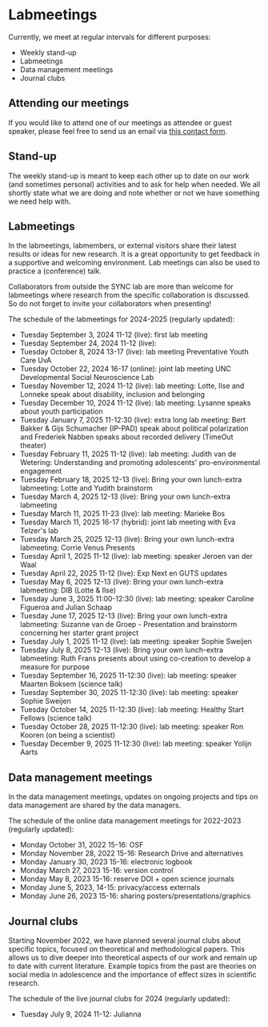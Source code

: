 # Labmeetings

Currently, we meet at regular intervals for different purposes:

<ul>

<li>Weekly stand-up</li>

<li>Labmeetings</li>

<li>Data management meetings</li>

<li>Journal clubs</li>

</ul>

## Attending our meetings

If you would like to attend one of our meetings as attendee or guest speaker, please feel free to send us an email via [this contact form](https://erasmus-synclab.nl/contact/).

## Stand-up

The weekly stand-up is meant to keep each other up to date on our work (and sometimes personal) activities and to ask for help when needed. We all shortly state what we are doing and note whether or not we have something we need help with.

## Labmeetings

In the labmeetings, labmembers, or external visitors share their latest results or ideas for new research. It is a great opportunity to get feedback in a supportive and welcoming environment. Lab meetings can also be used to practice a (conference) talk.

Collaborators from outside the SYNC lab are more than welcome for labmeetings where research from the specific collaboration is discussed. So do not forget to invite your collaborators when presenting!

The schedule of the labmeetings for 2024-2025 (regularly updated):

<ul>

<li>Tuesday September 3, 2024 11-12 (live): first lab meeting</li>

<li>Tuesday September 24, 2024 11-12 (live):</li>

<li>Tuesday October 8, 2024 13-17 (live): lab meeting Preventative Youth Care UvA</li>

<li>Tuesday October 22, 2024 16-17 (online): joint lab meeting UNC Developmental Social Neuroscience Lab</li>

<li>Tuesday November 12, 2024 11-12 (live): lab meeting: Lotte, Ilse and Lonneke speak about disability, inclusion and belonging</li>

<li>Tuesday December 10, 2024 11-12 (live): lab meeting: Lysanne speaks about youth participation</li>

<li>Tuesday January 7, 2025 11-12:30 (live): extra long lab meeting: Bert Bakker & Gijs Schumacher (IP-PAD) speak about political polarization and Frederiek Nabben speaks about recorded delivery (TimeOut theater)</li>

<li>Tuesday February 11, 2025 11-12 (live): lab meeting: Judith van de Wetering: Understanding and promoting adolescents' pro-environmental engagement </li>

<li>Tuesday February 18, 2025 12-13 (live): Bring your own lunch-extra labmeeting: Lotte and Yudith brainstorm </li>

<li>Tuesday March 4, 2025 12-13 (live): Bring your own lunch-extra labmeeting </li>

<li>Tuesday March 11, 2025 11-23 (live): lab meeting: Marieke Bos </li>

<li>Tuesday March 11, 2025 16-17 (hybrid): joint lab meeting with Eva Telzer's lab </li>

<li>Tuesday March 25, 2025 12-13 (live): Bring your own lunch-extra labmeeting: Corrie Venus Presents </li>

<li>Tuesday April 1, 2025 11-12 (live): lab meeting: speaker Jeroen van der Waal </li>

<li>Tuesday April 22, 2025 11-12 (live): Exp Next en GUTS updates </li>

<li>Tuesday May 6, 2025 12-13 (live): Bring your own lunch-extra labmeeting: DIB (Lotte & Ilse) </li>

<li>Tuesday June 3, 2025 11:00-12:30 (live): lab meeting: speaker Caroline Figueroa and Julian Schaap </li>

<li>Tuesday June 17, 2025 12-13 (live): Bring your own lunch-extra labmeeting: Suzanne van de Groep - Presentation and brainstorm concerning her starter grant project </li>

<li>Tuesday July 1, 2025 11-12 (live): lab meeting: speaker Sophie Sweijen </li>

<li>Tuesday July 8, 2025 12-13 (live): Bring your own lunch-extra labmeeting: Ruth Frans presents about using co-creation to develop a measure for purpose </li>

<li>Tuesday September 16, 2025 11-12:30 (live): lab meeting: speaker Maarten Boksem (science talk) </li>

<li>Tuesday September 30, 2025 11-12:30 (live): lab meeting: speaker Sophie Sweijen </li>

<li>Tuesday October 14, 2025 11-12:30 (live): lab meeting: Healthy Start Fellows (science talk) </li>

<li>Tuesday October 28, 2025 11-12:30 (live): lab meeting: speaker Ron Kooren (on being a scientist) </li>

<li>Tuesday December 9, 2025 11-12:30 (live): lab meeting: speaker Yolijn Aarts </li>

</ul>

## Data management meetings

In the data management meetings, updates on ongoing projects and tips on data management are shared by the data managers.

The schedule of the online data management meetings for 2022-2023 (regularly updated):

<ul>

<li>Monday October 31, 2022 15-16: OSF</li>

<li>Monday November 28, 2022 15-16: Research Drive and alternatives</li>

<li>Monday January 30, 2023 15-16: electronic logbook</li>

<li>Monday March 27, 2023 15-16: version control</li>

<li>Monday May 8, 2023 15-16: reserve DOI + open science journals</li>

<li>Monday June 5, 2023, 14-15: privacy/access externals</li>

<li>Monday June 26, 2023 15-16: sharing posters/presentations/graphics</li>

</ul>

## Journal clubs

Starting November 2022, we have planned several journal clubs about specific topics, focused on theoretical and methodological papers. This allows us to dive deeper into theoretical aspects of our work and remain up to date with current literature. Example topics from the past are theories on social media in adolescence and the importance of effect sizes in scientific research.

The schedule of the live journal clubs for 2024 (regularly updated):

<ul>

<li>Tuesday July 9, 2024 11-12: Julianna</li>

</ul>
